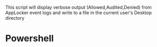This script will display verbose output (Allowed,Audited,Denied) from AppLocker event logs and write to a file in the current user's Desktop directory
# Powershell
